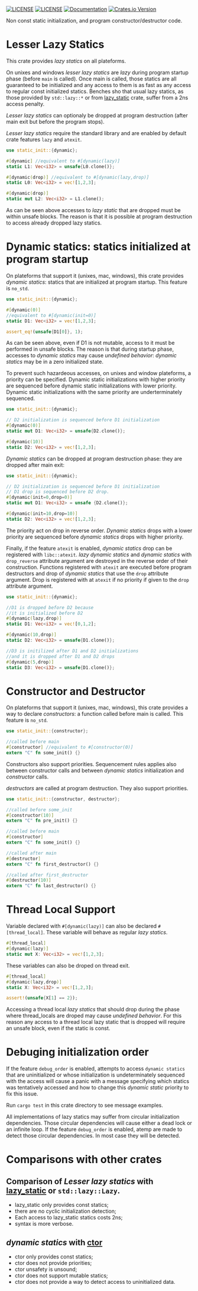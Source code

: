 [![LICENSE](https://img.shields.io/badge/license-MIT-blue.svg)](LICENSE-MIT)
[![LICENSE](https://img.shields.io/badge/license-apache-blue.svg)](LICENSE-APACHE)
[![Documentation](https://docs.rs/static_init/badge.svg)](https://docs.rs/static_init)
[![Crates.io Version](https://img.shields.io/crates/v/static_init.svg)](https://crates.io/crates/static_init)


Non const static initialization, and program constructor/destructor code.

# Lesser Lazy Statics

This crate provides *lazy statics* on all plateforms.

On unixes and windows *lesser lazy statics* are *lazy* during program startup phase
(before `main` is called). Once main is called, those statics are all guaranteed to be
initialized and any access to them is as fast as any access to regular const initialized
statics. Benches sho that usual lazy statics, as those provided by `std::lazy::*` or from
[lazy_static][1] crate, suffer from a 2ns access penalty.

*Lesser lazy statics* can optionaly be dropped at program destruction
(after main exit but before the program stops).

*Lesser lazy statics* require the standard library and are enabled by default
crate features `lazy` and `atexit`.
```rust
use static_init::{dynamic};

#[dynamic] //equivalent to #[dynamic(lazy)]
static L1: Vec<i32> = unsafe{L0.clone()};

#[dynamic(drop)] //equivalent to #[dynamic(lazy,drop)]
static L0: Vec<i32> = vec![1,2,3];

#[dynamic(drop)]
static mut L2: Vec<i32> = L1.clone();
```
As can be seen above accesses to *lazy static* that are dropped must be within unsafe
blocks. The reason is that it is possible at program destruction to access already dropped
lazy statics.

# Dynamic statics: statics initialized at program startup

On plateforms that support it (unixes, mac, windows), this crate provides *dynamic statics*: statics that are
initialized at program startup. This feature is `no_std`.

```rust
use static_init::{dynamic};

#[dynamic(0)]
//equivalent to #[dynamic(init=0)]
static D1: Vec<i32> = vec![1,2,3];

assert_eq!(unsafe{D1[0]}, 1);
```
As can be seen above, even if D1 is not mutable, access to it must be performed in unsafe
blocks. The reason is that during startup phase, accesses to *dynamic statics* may cause
*undefined behavior*: *dynamic statics* may be in a zero initialized state.

To prevent such hazardeous accesses, on unixes and window plateforms, a priority can be
specified. Dynamic static initializations with higher priority are sequenced before dynamic
static initializations with lower priority. Dynamic static initializations with the same
priority are underterminately sequenced.

```rust
use static_init::{dynamic};

// D2 initialization is sequenced before D1 initialization
#[dynamic(0)]
static mut D1: Vec<i32> = unsafe{D2.clone()};

#[dynamic(10)]
static D2: Vec<i32> = vec![1,2,3];
```

*Dynamic statics* can be dropped at program destruction phase: they are dropped after main
exit:

```rust
use static_init::{dynamic};

// D2 initialization is sequenced before D1 initialization
// D1 drop is sequenced before D2 drop.
#[dynamic(init=0,drop=0)]
static mut D1: Vec<i32> = unsafe {D2.clone()};

#[dynamic(init=10,drop=10)]
static D2: Vec<i32> = vec![1,2,3];
```
The priority act on drop in reverse order. *Dynamic statics* drops with a lower priority are
sequenced before *dynamic statics* drops with higher priority.

Finally, if the feature `atexit` is enabled, *dynamic statics* drop can be registered with
`libc::atexit`. *lazy dynamic statics* and *dynamic statics* with `drop_reverse` attribute
argument are destroyed in the reverse order of their construction. Functions registered with
`atexit` are executed before program destructors and drop of *dynamic statics* that use the
`drop` attribute argument. Drop is registered with at `atexit` if no priority if given to the
`drop` attribute argument.

```rust
use static_init::{dynamic};

//D1 is dropped before D2 because
//it is initialized before D2
#[dynamic(lazy,drop)]
static D1: Vec<i32> = vec![0,1,2];

#[dynamic(10,drop)]
static D2: Vec<i32> = unsafe{D1.clone()};

//D3 is initilized after D1 and D2 initializations
//and it is dropped after D1 and D2 drops
#[dynamic(5,drop)]
static D3: Vec<i32> = unsafe{D1.clone()};
```

# Constructor and Destructor

On plateforms that support it (unixes, mac, windows), this crate provides a way to declare
*constructors*: a function called before main is called. This feature is `no_std`.

```rust
use static_init::{constructor};

//called before main
#[constructor] //equivalent to #[constructor(0)]
extern "C" fn some_init() {}
```

Constructors also support priorities. Sequencement rules applies also between constructor calls and
between *dynamic statics* initialization and *constructor* calls.

*destructors* are called at program destruction. They also support priorities.

```rust
use static_init::{constructor, destructor};

//called before some_init
#[constructor(10)]
extern "C" fn pre_init() {}

//called before main
#[constructor]
extern "C" fn some_init() {}

//called after main
#[destructor]
extern "C" fn first_destructor() {}

//called after first_destructor
#[destructor(10)]
extern "C" fn last_destructor() {}
```

# Thread Local Support

Variable declared with `#[dynamic(lazy)]` can also be declared `#[thread_local]`. These
variable will behave as regular *lazy statics*.

```rust
#[thread_local]
#[dynamic(lazy)]
static mut X: Vec<i32> = vec![1,2,3];
```

These variables can also be droped on thread exit.

```rust
#[thread_local]
#[dynamic(lazy,drop)]
static X: Vec<i32> = vec![1,2,3];

assert!(unsafe{X[1] == 2});
```

Accessing a thread local *lazy statics* that should drop during the phase where thread_locals are
droped may cause *undefined behavior*. For this reason any access to a thread local lazy static
that is dropped will require an unsafe block, even if the static is const.

# Debuging initialization order

If the feature `debug_order` is enabled, attempts to access `dynamic statics` that are
uninitialized or whose initialization is undeterminately sequenced with the access will cause
a panic with a message specifying which statics was tentatively accessed and how to change this
*dynamic static* priority to fix this issue.

Run `cargo test` in this crate directory to see message examples.

All implementations of lazy statics may suffer from circular initialization dependencies. Those
circular dependencies will cause either a dead lock or an infinite loop. If the feature `debug_order` is
enabled, atemp are made to detect those circular dependencies. In most case they will be detected.



# Comparisons with other crates

## Comparison of *Lesser lazy statics* with [lazy_static][1] or `std::lazy::Lazy`.
 - lazy_static only provides const statics;
 - there are no cyclic initialization detection;
 - Each access to lazy_static statics costs 2ns;
 - syntax is more verbose.

## *dynamic statics* with [ctor][2]
 - ctor only provides const statics;
 - ctor does not provide priorities;
 - ctor unsafety is unsound;
 - ctor does not support mutable statics;
 - ctor does not provide a way to detect access to uninitialized data.

[1]: https://crates.io/crates/lazy_static
[2]: https://crates.io/crates/ctor
